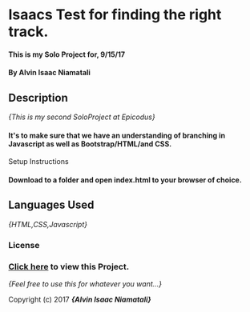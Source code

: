 # Isaacs Test for finding the right track.

#### This is my Solo Project for, 9/15/17

#### By Alvin Isaac Niamatali

## Description

_{This is my second SoloProject at Epicodus}_
#### It's  to make sure that we have an understanding of branching in Javascript as well as Bootstrap/HTML/and CSS.

Setup Instructions
#### Download to a folder and open index.html to your browser of choice.

## Languages Used

_{HTML,CSS,Javascript}_

### License

### [Click here](http://aniamatali.github.io/SoloProject2) to view this Project.

*{Feel free to use this for whatever you want...}*

Copyright (c) 2017 **_{Alvin Isaac Niamatali}_**
